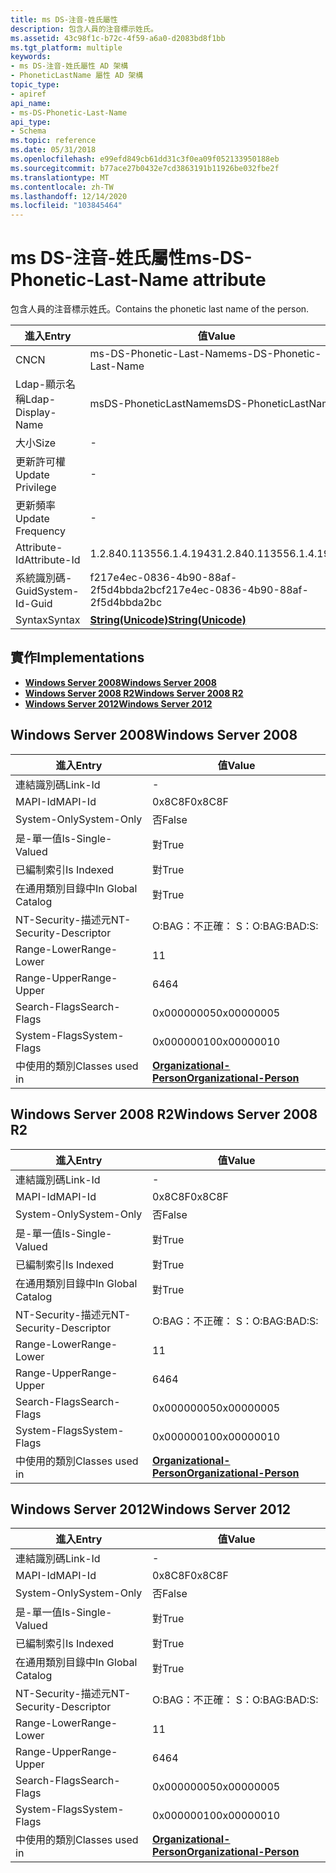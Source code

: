 ```yaml
---
title: ms DS-注音-姓氏屬性
description: 包含人員的注音標示姓氏。
ms.assetid: 43c98f1c-b72c-4f59-a6a0-d2083bd8f1bb
ms.tgt_platform: multiple
keywords:
- ms DS-注音-姓氏屬性 AD 架構
- PhoneticLastName 屬性 AD 架構
topic_type:
- apiref
api_name:
- ms-DS-Phonetic-Last-Name
api_type:
- Schema
ms.topic: reference
ms.date: 05/31/2018
ms.openlocfilehash: e99efd849cb61dd31c3f0ea09f052133950188eb
ms.sourcegitcommit: b77ace27b0432e7cd3863191b11926be032fbe2f
ms.translationtype: MT
ms.contentlocale: zh-TW
ms.lasthandoff: 12/14/2020
ms.locfileid: "103845464"
---
```

# <a name="ms-ds-phonetic-last-name-attribute"></a><span data-ttu-id="da5bd-105">ms DS-注音-姓氏屬性</span><span class="sxs-lookup"><span data-stu-id="da5bd-105">ms-DS-Phonetic-Last-Name attribute</span></span>

<span data-ttu-id="da5bd-106">包含人員的注音標示姓氏。</span><span class="sxs-lookup"><span data-stu-id="da5bd-106">Contains the phonetic last name of the person.</span></span>



| <span data-ttu-id="da5bd-107">進入</span><span class="sxs-lookup"><span data-stu-id="da5bd-107">Entry</span></span> | <span data-ttu-id="da5bd-108">值</span><span class="sxs-lookup"><span data-stu-id="da5bd-108">Value</span></span> |
|-------------------|---------------------------------------------|
| <span data-ttu-id="da5bd-109">CN</span><span class="sxs-lookup"><span data-stu-id="da5bd-109">CN</span></span>                | <span data-ttu-id="da5bd-110">ms-DS-Phonetic-Last-Name</span><span class="sxs-lookup"><span data-stu-id="da5bd-110">ms-DS-Phonetic-Last-Name</span></span>                    |
| <span data-ttu-id="da5bd-111">Ldap-顯示名稱</span><span class="sxs-lookup"><span data-stu-id="da5bd-111">Ldap-Display-Name</span></span> | <span data-ttu-id="da5bd-112">msDS-PhoneticLastName</span><span class="sxs-lookup"><span data-stu-id="da5bd-112">msDS-PhoneticLastName</span></span>                       |
| <span data-ttu-id="da5bd-113">大小</span><span class="sxs-lookup"><span data-stu-id="da5bd-113">Size</span></span>              | \-                                          |
| <span data-ttu-id="da5bd-114">更新許可權</span><span class="sxs-lookup"><span data-stu-id="da5bd-114">Update Privilege</span></span>  | \-                                          |
| <span data-ttu-id="da5bd-115">更新頻率</span><span class="sxs-lookup"><span data-stu-id="da5bd-115">Update Frequency</span></span>  | \-                                          |
| <span data-ttu-id="da5bd-116">Attribute-Id</span><span class="sxs-lookup"><span data-stu-id="da5bd-116">Attribute-Id</span></span>      | <span data-ttu-id="da5bd-117">1.2.840.113556.1.4.1943</span><span class="sxs-lookup"><span data-stu-id="da5bd-117">1.2.840.113556.1.4.1943</span></span>                     |
| <span data-ttu-id="da5bd-118">系統識別碼-Guid</span><span class="sxs-lookup"><span data-stu-id="da5bd-118">System-Id-Guid</span></span>    | <span data-ttu-id="da5bd-119">f217e4ec-0836-4b90-88af-2f5d4bbda2bc</span><span class="sxs-lookup"><span data-stu-id="da5bd-119">f217e4ec-0836-4b90-88af-2f5d4bbda2bc</span></span>        |
| <span data-ttu-id="da5bd-120">Syntax</span><span class="sxs-lookup"><span data-stu-id="da5bd-120">Syntax</span></span>            | [<span data-ttu-id="da5bd-121">**String(Unicode)**</span><span class="sxs-lookup"><span data-stu-id="da5bd-121">**String(Unicode)**</span></span>](s-string-unicode.md) |



## <a name="implementations"></a><span data-ttu-id="da5bd-122">實作</span><span class="sxs-lookup"><span data-stu-id="da5bd-122">Implementations</span></span>

-   [<span data-ttu-id="da5bd-123">**Windows Server 2008**</span><span class="sxs-lookup"><span data-stu-id="da5bd-123">**Windows Server 2008**</span></span>](#windows-server-2008)
-   [<span data-ttu-id="da5bd-124">**Windows Server 2008 R2**</span><span class="sxs-lookup"><span data-stu-id="da5bd-124">**Windows Server 2008 R2**</span></span>](#windows-server-2008-r2)
-   [<span data-ttu-id="da5bd-125">**Windows Server 2012**</span><span class="sxs-lookup"><span data-stu-id="da5bd-125">**Windows Server 2012**</span></span>](#windows-server-2012)

## <a name="windows-server-2008"></a><span data-ttu-id="da5bd-126">Windows Server 2008</span><span class="sxs-lookup"><span data-stu-id="da5bd-126">Windows Server 2008</span></span>



| <span data-ttu-id="da5bd-127">進入</span><span class="sxs-lookup"><span data-stu-id="da5bd-127">Entry</span></span> | <span data-ttu-id="da5bd-128">值</span><span class="sxs-lookup"><span data-stu-id="da5bd-128">Value</span></span> |
|------------------------|--------------------------------------------------------------------|
| <span data-ttu-id="da5bd-129">連結識別碼</span><span class="sxs-lookup"><span data-stu-id="da5bd-129">Link-Id</span></span>                | \-                                                                 |
| <span data-ttu-id="da5bd-130">MAPI-Id</span><span class="sxs-lookup"><span data-stu-id="da5bd-130">MAPI-Id</span></span>                | <span data-ttu-id="da5bd-131">0x8C8F</span><span class="sxs-lookup"><span data-stu-id="da5bd-131">0x8C8F</span></span>                                                             |
| <span data-ttu-id="da5bd-132">System-Only</span><span class="sxs-lookup"><span data-stu-id="da5bd-132">System-Only</span></span>            | <span data-ttu-id="da5bd-133">否</span><span class="sxs-lookup"><span data-stu-id="da5bd-133">False</span></span>                                                              |
| <span data-ttu-id="da5bd-134">是-單一值</span><span class="sxs-lookup"><span data-stu-id="da5bd-134">Is-Single-Valued</span></span>       | <span data-ttu-id="da5bd-135">對</span><span class="sxs-lookup"><span data-stu-id="da5bd-135">True</span></span>                                                               |
| <span data-ttu-id="da5bd-136">已編制索引</span><span class="sxs-lookup"><span data-stu-id="da5bd-136">Is Indexed</span></span>             | <span data-ttu-id="da5bd-137">對</span><span class="sxs-lookup"><span data-stu-id="da5bd-137">True</span></span>                                                               |
| <span data-ttu-id="da5bd-138">在通用類別目錄中</span><span class="sxs-lookup"><span data-stu-id="da5bd-138">In Global Catalog</span></span>      | <span data-ttu-id="da5bd-139">對</span><span class="sxs-lookup"><span data-stu-id="da5bd-139">True</span></span>                                                               |
| <span data-ttu-id="da5bd-140">NT-Security-描述元</span><span class="sxs-lookup"><span data-stu-id="da5bd-140">NT-Security-Descriptor</span></span> | <span data-ttu-id="da5bd-141">O:BAG：不正確： S：</span><span class="sxs-lookup"><span data-stu-id="da5bd-141">O:BAG:BAD:S:</span></span>                                                       |
| <span data-ttu-id="da5bd-142">Range-Lower</span><span class="sxs-lookup"><span data-stu-id="da5bd-142">Range-Lower</span></span>            | <span data-ttu-id="da5bd-143">1</span><span class="sxs-lookup"><span data-stu-id="da5bd-143">1</span></span>                                                                  |
| <span data-ttu-id="da5bd-144">Range-Upper</span><span class="sxs-lookup"><span data-stu-id="da5bd-144">Range-Upper</span></span>            | <span data-ttu-id="da5bd-145">64</span><span class="sxs-lookup"><span data-stu-id="da5bd-145">64</span></span>                                                                 |
| <span data-ttu-id="da5bd-146">Search-Flags</span><span class="sxs-lookup"><span data-stu-id="da5bd-146">Search-Flags</span></span>           | <span data-ttu-id="da5bd-147">0x00000005</span><span class="sxs-lookup"><span data-stu-id="da5bd-147">0x00000005</span></span>                                                         |
| <span data-ttu-id="da5bd-148">System-Flags</span><span class="sxs-lookup"><span data-stu-id="da5bd-148">System-Flags</span></span>           | <span data-ttu-id="da5bd-149">0x00000010</span><span class="sxs-lookup"><span data-stu-id="da5bd-149">0x00000010</span></span>                                                         |
| <span data-ttu-id="da5bd-150">中使用的類別</span><span class="sxs-lookup"><span data-stu-id="da5bd-150">Classes used in</span></span>        | [<span data-ttu-id="da5bd-151">**Organizational-Person**</span><span class="sxs-lookup"><span data-stu-id="da5bd-151">**Organizational-Person**</span></span>](c-organizationalperson.md)<br/> |



## <a name="windows-server-2008-r2"></a><span data-ttu-id="da5bd-152">Windows Server 2008 R2</span><span class="sxs-lookup"><span data-stu-id="da5bd-152">Windows Server 2008 R2</span></span>



| <span data-ttu-id="da5bd-153">進入</span><span class="sxs-lookup"><span data-stu-id="da5bd-153">Entry</span></span> | <span data-ttu-id="da5bd-154">值</span><span class="sxs-lookup"><span data-stu-id="da5bd-154">Value</span></span> |
|------------------------|--------------------------------------------------------------------|
| <span data-ttu-id="da5bd-155">連結識別碼</span><span class="sxs-lookup"><span data-stu-id="da5bd-155">Link-Id</span></span>                | \-                                                                 |
| <span data-ttu-id="da5bd-156">MAPI-Id</span><span class="sxs-lookup"><span data-stu-id="da5bd-156">MAPI-Id</span></span>                | <span data-ttu-id="da5bd-157">0x8C8F</span><span class="sxs-lookup"><span data-stu-id="da5bd-157">0x8C8F</span></span>                                                             |
| <span data-ttu-id="da5bd-158">System-Only</span><span class="sxs-lookup"><span data-stu-id="da5bd-158">System-Only</span></span>            | <span data-ttu-id="da5bd-159">否</span><span class="sxs-lookup"><span data-stu-id="da5bd-159">False</span></span>                                                              |
| <span data-ttu-id="da5bd-160">是-單一值</span><span class="sxs-lookup"><span data-stu-id="da5bd-160">Is-Single-Valued</span></span>       | <span data-ttu-id="da5bd-161">對</span><span class="sxs-lookup"><span data-stu-id="da5bd-161">True</span></span>                                                               |
| <span data-ttu-id="da5bd-162">已編制索引</span><span class="sxs-lookup"><span data-stu-id="da5bd-162">Is Indexed</span></span>             | <span data-ttu-id="da5bd-163">對</span><span class="sxs-lookup"><span data-stu-id="da5bd-163">True</span></span>                                                               |
| <span data-ttu-id="da5bd-164">在通用類別目錄中</span><span class="sxs-lookup"><span data-stu-id="da5bd-164">In Global Catalog</span></span>      | <span data-ttu-id="da5bd-165">對</span><span class="sxs-lookup"><span data-stu-id="da5bd-165">True</span></span>                                                               |
| <span data-ttu-id="da5bd-166">NT-Security-描述元</span><span class="sxs-lookup"><span data-stu-id="da5bd-166">NT-Security-Descriptor</span></span> | <span data-ttu-id="da5bd-167">O:BAG：不正確： S：</span><span class="sxs-lookup"><span data-stu-id="da5bd-167">O:BAG:BAD:S:</span></span>                                                       |
| <span data-ttu-id="da5bd-168">Range-Lower</span><span class="sxs-lookup"><span data-stu-id="da5bd-168">Range-Lower</span></span>            | <span data-ttu-id="da5bd-169">1</span><span class="sxs-lookup"><span data-stu-id="da5bd-169">1</span></span>                                                                  |
| <span data-ttu-id="da5bd-170">Range-Upper</span><span class="sxs-lookup"><span data-stu-id="da5bd-170">Range-Upper</span></span>            | <span data-ttu-id="da5bd-171">64</span><span class="sxs-lookup"><span data-stu-id="da5bd-171">64</span></span>                                                                 |
| <span data-ttu-id="da5bd-172">Search-Flags</span><span class="sxs-lookup"><span data-stu-id="da5bd-172">Search-Flags</span></span>           | <span data-ttu-id="da5bd-173">0x00000005</span><span class="sxs-lookup"><span data-stu-id="da5bd-173">0x00000005</span></span>                                                         |
| <span data-ttu-id="da5bd-174">System-Flags</span><span class="sxs-lookup"><span data-stu-id="da5bd-174">System-Flags</span></span>           | <span data-ttu-id="da5bd-175">0x00000010</span><span class="sxs-lookup"><span data-stu-id="da5bd-175">0x00000010</span></span>                                                         |
| <span data-ttu-id="da5bd-176">中使用的類別</span><span class="sxs-lookup"><span data-stu-id="da5bd-176">Classes used in</span></span>        | [<span data-ttu-id="da5bd-177">**Organizational-Person**</span><span class="sxs-lookup"><span data-stu-id="da5bd-177">**Organizational-Person**</span></span>](c-organizationalperson.md)<br/> |



## <a name="windows-server-2012"></a><span data-ttu-id="da5bd-178">Windows Server 2012</span><span class="sxs-lookup"><span data-stu-id="da5bd-178">Windows Server 2012</span></span>



| <span data-ttu-id="da5bd-179">進入</span><span class="sxs-lookup"><span data-stu-id="da5bd-179">Entry</span></span> | <span data-ttu-id="da5bd-180">值</span><span class="sxs-lookup"><span data-stu-id="da5bd-180">Value</span></span> |
|------------------------|--------------------------------------------------------------------|
| <span data-ttu-id="da5bd-181">連結識別碼</span><span class="sxs-lookup"><span data-stu-id="da5bd-181">Link-Id</span></span>                | \-                                                                 |
| <span data-ttu-id="da5bd-182">MAPI-Id</span><span class="sxs-lookup"><span data-stu-id="da5bd-182">MAPI-Id</span></span>                | <span data-ttu-id="da5bd-183">0x8C8F</span><span class="sxs-lookup"><span data-stu-id="da5bd-183">0x8C8F</span></span>                                                             |
| <span data-ttu-id="da5bd-184">System-Only</span><span class="sxs-lookup"><span data-stu-id="da5bd-184">System-Only</span></span>            | <span data-ttu-id="da5bd-185">否</span><span class="sxs-lookup"><span data-stu-id="da5bd-185">False</span></span>                                                              |
| <span data-ttu-id="da5bd-186">是-單一值</span><span class="sxs-lookup"><span data-stu-id="da5bd-186">Is-Single-Valued</span></span>       | <span data-ttu-id="da5bd-187">對</span><span class="sxs-lookup"><span data-stu-id="da5bd-187">True</span></span>                                                               |
| <span data-ttu-id="da5bd-188">已編制索引</span><span class="sxs-lookup"><span data-stu-id="da5bd-188">Is Indexed</span></span>             | <span data-ttu-id="da5bd-189">對</span><span class="sxs-lookup"><span data-stu-id="da5bd-189">True</span></span>                                                               |
| <span data-ttu-id="da5bd-190">在通用類別目錄中</span><span class="sxs-lookup"><span data-stu-id="da5bd-190">In Global Catalog</span></span>      | <span data-ttu-id="da5bd-191">對</span><span class="sxs-lookup"><span data-stu-id="da5bd-191">True</span></span>                                                               |
| <span data-ttu-id="da5bd-192">NT-Security-描述元</span><span class="sxs-lookup"><span data-stu-id="da5bd-192">NT-Security-Descriptor</span></span> | <span data-ttu-id="da5bd-193">O:BAG：不正確： S：</span><span class="sxs-lookup"><span data-stu-id="da5bd-193">O:BAG:BAD:S:</span></span>                                                       |
| <span data-ttu-id="da5bd-194">Range-Lower</span><span class="sxs-lookup"><span data-stu-id="da5bd-194">Range-Lower</span></span>            | <span data-ttu-id="da5bd-195">1</span><span class="sxs-lookup"><span data-stu-id="da5bd-195">1</span></span>                                                                  |
| <span data-ttu-id="da5bd-196">Range-Upper</span><span class="sxs-lookup"><span data-stu-id="da5bd-196">Range-Upper</span></span>            | <span data-ttu-id="da5bd-197">64</span><span class="sxs-lookup"><span data-stu-id="da5bd-197">64</span></span>                                                                 |
| <span data-ttu-id="da5bd-198">Search-Flags</span><span class="sxs-lookup"><span data-stu-id="da5bd-198">Search-Flags</span></span>           | <span data-ttu-id="da5bd-199">0x00000005</span><span class="sxs-lookup"><span data-stu-id="da5bd-199">0x00000005</span></span>                                                         |
| <span data-ttu-id="da5bd-200">System-Flags</span><span class="sxs-lookup"><span data-stu-id="da5bd-200">System-Flags</span></span>           | <span data-ttu-id="da5bd-201">0x00000010</span><span class="sxs-lookup"><span data-stu-id="da5bd-201">0x00000010</span></span>                                                         |
| <span data-ttu-id="da5bd-202">中使用的類別</span><span class="sxs-lookup"><span data-stu-id="da5bd-202">Classes used in</span></span>        | [<span data-ttu-id="da5bd-203">**Organizational-Person**</span><span class="sxs-lookup"><span data-stu-id="da5bd-203">**Organizational-Person**</span></span>](c-organizationalperson.md)<br/> |



 

 





